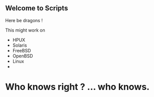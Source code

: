 Welcome to Scripts
--------------------

Here be dragons !


This might work on 

 * HPUX 
 * Solaris
 * FreeBSD
 * OpenBSD
 * Linux
 * 
 

 
 # Who knows right ? ... who knows.
